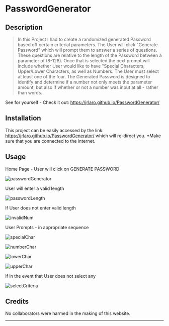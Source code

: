# PasswordGenerator


## Description 

> In this Project I had to create a randomized generated Password based off certain criterial parameters. The User will click "Generate Password" which will prompt them to answer a series of questions. These questions are relative to the length of the Password between a parameter of (8-128). Once that is selected the next prompt will include whether User would like to have "Special Characters, Upper/Lower Characters, as well as Numbers. The User must select at least one of the four. The Generated Password is designed to identify and determine if a number not only meets the parameter amount, but also if whether or not a number was input at all - rather than words. 


See for yourself - Check it out: 
https://jrlaro.github.io/PasswordGenerator/


## Installation

This project can be easily accessed by the link: https://jrlaro.github.io/PasswordGenerator/
which will re-direct you. *Make sure that you are connected to the internet.
 
## Usage 
Home Page - User will click on GENERATE PASSWORD

![passwordGenerator](https://user-images.githubusercontent.com/74631465/102660356-e3c94000-4148-11eb-80bc-a550c73b1483.png)

User will enter a valid length

![passwordLength](https://user-images.githubusercontent.com/74631465/102660358-e3c94000-4148-11eb-9c0f-287e1ad9839c.png)

If User does not enter valid length

![invalidNum](https://user-images.githubusercontent.com/74631465/102660352-e330a980-4148-11eb-8b19-e6f04784984a.png)

User Prompts - in appropriate sequence

![specialChar](https://user-images.githubusercontent.com/74631465/102660360-e3c94000-4148-11eb-9a83-c236245303bb.png)

![numberChar](https://user-images.githubusercontent.com/74631465/102660354-e3c94000-4148-11eb-9ea0-ad79c38faa6a.png)

![lowerChar](https://user-images.githubusercontent.com/74631465/102660353-e330a980-4148-11eb-9455-1f300ec0c0d7.png)

![upperChar](https://user-images.githubusercontent.com/74631465/102660351-e330a980-4148-11eb-844f-7d67df5b3b12.png)

If in the event that User does not select any 

![selectCriteria](https://user-images.githubusercontent.com/74631465/102660359-e3c94000-4148-11eb-8b54-917c347e73a7.png)


## Credits

No collaborators were harmed in the making of this website.

---
